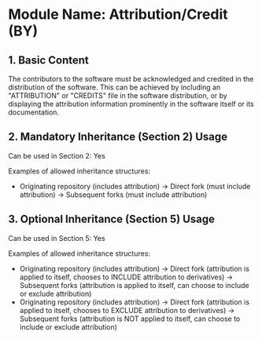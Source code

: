 # Module Name: Attribution/Credit (BY)

## 1. Basic Content

The contributors to the software must be acknowledged and credited in the distribution of the software. This can be achieved by including an "ATTRIBUTION" or "CREDITS" file in the software distribution, or by displaying the attribution information prominently in the software itself or its documentation.

## 2. Mandatory Inheritance (Section 2) Usage

Can be used in Section 2: Yes

Examples of allowed inheritance structures:
- Originating repository (includes attribution) -> Direct fork (must include attribution) -> Subsequent forks (must include attribution)

## 3. Optional Inheritance (Section 5) Usage

Can be used in Section 5: Yes

Examples of allowed inheritance structures:
- Originating repository (includes attribution) -> Direct fork (attribution is applied to itself, chooses to INCLUDE attribution to derivatives) -> Subsequent forks (attribution is applied to itself, can choose to include or exclude attribution)
- Originating repository (includes attribution) -> Direct fork (attribution is applied to itself, chooses to EXCLUDE attribution to derivatives) -> Subsequent forks (attribution is NOT applied to itself, can choose to include or exclude attribution)